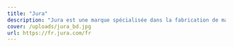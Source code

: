 ```yaml
---
title: "Jura"
description: "Jura est une marque spécialisée dans la fabrication de machines à café automatiques haut de gamme."
cover: /uploads/jura_bd.jpg
url: https://fr.jura.com/fr
---
```

